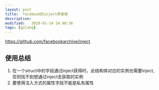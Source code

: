 ```yaml
---
layout: post
title:  facebook的inject库使用
description: 
modified:   2020-01-14 14:48:36
tags: [golang]
---
```


https://github.com/facebookarchive/inject

## 使用总结

1. 在一个struct中的字段通过inject获得时，此结构体对应的实例也需要inject, 否则找不到想通过inject去获取的实例
2. 要使用注入方式的属性字段不能是私有属性
